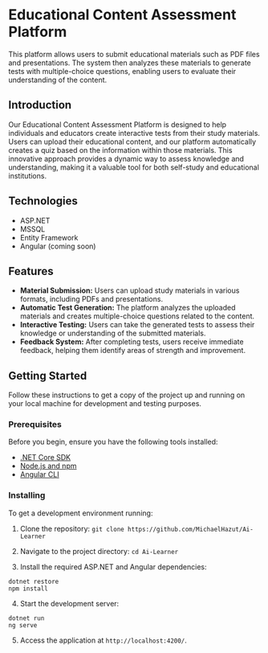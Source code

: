 # Educational Content Assessment Platform

This platform allows users to submit educational materials such as PDF files and presentations. The system then analyzes these materials to generate tests with multiple-choice questions, enabling users to evaluate their understanding of the content.

## Introduction

Our Educational Content Assessment Platform is designed to help individuals and educators create interactive tests from their study materials. Users can upload their educational content, and our platform automatically creates a quiz based on the information within those materials. This innovative approach provides a dynamic way to assess knowledge and understanding, making it a valuable tool for both self-study and educational institutions.

## Technologies

- ASP.NET
- MSSQL
- Entity Framework
- Angular (coming soon)

## Features

- **Material Submission:** Users can upload study materials in various formats, including PDFs and presentations.
- **Automatic Test Generation:** The platform analyzes the uploaded materials and creates multiple-choice questions related to the content.
- **Interactive Testing:** Users can take the generated tests to assess their knowledge or understanding of the submitted materials.
- **Feedback System:** After completing tests, users receive immediate feedback, helping them identify areas of strength and improvement.

## Getting Started

Follow these instructions to get a copy of the project up and running on your local machine for development and testing purposes.

### Prerequisites

Before you begin, ensure you have the following tools installed:

- [.NET Core SDK](https://dotnet.microsoft.com/download)
- [Node.js and npm](https://nodejs.org/en/download/)
- [Angular CLI](https://cli.angular.io/)

### Installing

To get a development environment running:

1. Clone the repository:
```git clone https://github.com/MichaelHazut/Ai-Learner```

2. Navigate to the project directory:
```cd Ai-Learner```

3. Install the required ASP.NET and Angular dependencies:
```
dotnet restore
npm install
```
4. Start the development server:
```
dotnet run
ng serve
```

5. Access the application at `http://localhost:4200/`.
